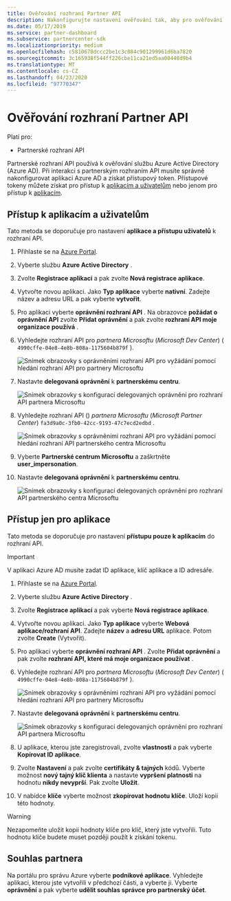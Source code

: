```yaml
---
title: Ověřování rozhraní Partner API
description: Nakonfigurujte nastavení ověřování tak, aby pro ověřování používalo partnerské rozhraní API se službou Azure AD.
ms.date: 05/17/2019
ms.service: partner-dashboard
ms.subservice: partnercenter-sdk
ms.localizationpriority: medium
ms.openlocfilehash: c5810678dccc2be1c3c084c901299961d6ba7820
ms.sourcegitcommit: 3c165938f544ff226cbe11ca21ed5aa00448d9b4
ms.translationtype: MT
ms.contentlocale: cs-CZ
ms.lasthandoff: 04/23/2020
ms.locfileid: "97770347"
---
```

# <a name="partner-api-authentication"></a>Ověřování rozhraní Partner API

Platí pro:

- Partnerské rozhraní API

Partnerské rozhraní API používá k ověřování službu Azure Active Directory (Azure AD). Při interakci s partnerským rozhraním API musíte správně nakonfigurovat aplikaci Azure AD a získat přístupový token. Přístupové tokeny můžete získat pro přístup k [aplikacím a uživatelům](#application-and-user-access) nebo jenom pro přístup k [aplikacím](#application-only-access).

## <a name="application-and-user-access"></a>Přístup k aplikacím a uživatelům

Tato metoda se doporučuje pro nastavení **aplikace a přístupu uživatelů** k rozhraní API.

1. Přihlaste se na [Azure Portal](https://portal.azure.com/).
2. Vyberte službu **Azure Active Directory** .
3. Zvolte **Registrace aplikací** a pak zvolte **Nová registrace aplikace**.
4. Vytvořte novou aplikaci. Jako **Typ aplikace** vyberte **nativní**. Zadejte název a adresu URL a pak vyberte **vytvořit**.
5. Pro aplikaci vyberte **oprávnění rozhraní API** . Na obrazovce **požádat o oprávnění API** zvolte **Přidat oprávnění** a pak zvolte **rozhraní API moje organizace používá** .
6. Vyhledejte rozhraní API pro *partnera Microsoftu* (*Microsoft Dev Center*) ( `4990cffe-04e8-4e8b-808a-1175604b879f` ).

    ![Snímek obrazovky s oprávněními rozhraní API pro vyžádání pomocí hledání rozhraní API pro partnery Microsoftu](../images/SearchGatewayApi.png)

7. Nastavte **delegovaná oprávnění** k **partnerskému centru**.

    ![Snímek obrazovky s konfigurací delegovaných oprávnění pro rozhraní API partnera Microsoftu](../images/SelectUserPermission.png)
    
8. Vyhledejte rozhraní API () *partnera Microsoftu* (*Microsoft Partner Center*) `fa3d9a0c-3fb0-42cc-9193-47c7ecd2edbd` .

    ![Snímek obrazovky s oprávněními rozhraní API pro vyžádání pomocí hledání rozhraní API partnerského centra Microsoftu](../images/SearchPCApi.png)
    
9. Vyberte **Partnerské centrum Microsoftu** a zaškrtněte **user_impersonation**.

10. Nastavte **delegovaná oprávnění** k **partnerskému centru**.

    ![Snímek obrazovky s konfigurací delegovaných oprávnění pro rozhraní API partnerského centra Microsoftu](../images/SelectPCUserPermission.png)

## <a name="application-only-access"></a>Přístup jen pro aplikace

Tato metoda se doporučuje pro nastavení **přístupu pouze k aplikacím** do rozhraní API.

> [!IMPORTANT]
> V aplikaci Azure AD musíte zadat ID aplikace, klíč aplikace a ID adresáře.

1. Přihlaste se na [Azure Portal](https://portal.azure.com/).
2. Vyberte službu **Azure Active Directory** .
3. Zvolte **Registrace aplikací** a pak vyberte **Nová registrace aplikace**.
4. Vytvořte novou aplikaci. Jako **Typ aplikace** vyberte **Webová aplikace/rozhraní API**. Zadejte **název** a **adresu URL** aplikace. Potom zvolte **Create** (Vytvořit).
5. Pro aplikaci vyberte **oprávnění rozhraní API** . Zvolte **Přidat oprávnění** a pak zvolte **rozhraní API, které má moje organizace používat** .
6. Vyhledejte rozhraní API pro *partnera Microsoftu* (*Microsoft Dev Center*) ( `4990cffe-04e8-4e8b-808a-1175604b879f` ).

    ![Snímek obrazovky s oprávněními rozhraní API pro vyžádání pomocí hledání rozhraní API pro partnery Microsoftu](../images/SearchGatewayApi.png)

7. Nastavte **delegovaná oprávnění** k **partnerskému centru**.

    ![Snímek obrazovky s konfigurací delegovaných oprávnění pro rozhraní API partnera Microsoftu](../images/SelectUserPermission.png)

8. U aplikace, kterou jste zaregistrovali, zvolte **vlastnosti** a pak vyberte **Kopírovat ID aplikace**.
9. Zvolte **Nastavení** a pak zvolte **certifikáty & tajných** kódů. Vyberte možnost **nový tajný klíč klienta** a nastavte **vypršení platnosti**  na hodnotu **nikdy nevyprší**. Pak zvolte **Uložit**.
10. V nabídce **klíče** vyberte možnost **zkopírovat hodnotu klíče**. Uloží kopii této hodnoty.

> [!WARNING]
> Nezapomeňte uložit kopii hodnoty klíče pro klíč, který jste vytvořili. Tuto hodnotu klíče budete muset později použít k získání tokenu.

## <a name="partner-consent"></a>Souhlas partnera

Na portálu pro správu Azure vyberte **podnikové aplikace**. Vyhledejte aplikaci, kterou jste vytvořili v předchozí části, a vyberte ji. Vyberte **oprávnění** a pak vyberte **udělit souhlas správce pro partnerský účet**.
